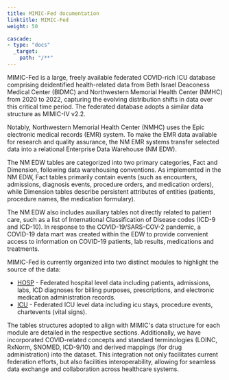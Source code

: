```yaml
---
title: MIMIC-Fed documentation
linktitle: MIMIC-Fed
weight: 50

cascade:
- type: "docs"
  _target:
    path: "/**"
---
```

MIMIC-Fed is a large, freely available federated COVID-rich ICU database comprising deidentified health-related data from Beth Israel Deaconess Medical Center (BIDMC) and Northwestern Memorial Health Center (NMHC) from 2020 to 2022, capturing the evolving distribution shifts in data over this critical time period. The federated database adopts a similar data structure as MIMIC-IV v2.2.

Notably, Northwestern Memorial Health Center (NMHC) uses the Epic electronic medical records (EMR) system. To make the EMR data available for research and quality assurance, the NM EMR systems transfer selected data into a relational Enterprise Data Warehouse (NM EDW). 

The NM EDW tables are categorized into two primary categories, Fact and Dimension, following data warehousing conventions. As implemented in the NM EDW, Fact tables primarily contain events (such as encounters, admissions, diagnosis events, procedure orders, and medication orders), while Dimension tables describe persistent attributes of entities (patients, procedure names, the medication formulary). 

The NM EDW also includes auxiliary tables not directly related to patient care, such as a list of International Classification of Disease codes (ICD-9 and ICD-10). In response to the COVID-19/SARS-COV-2 pandemic, a COVID-19 data mart was created within the EDW to provide convenient access to information on COVID-19 patients, lab results, medications and treatments.

MIMIC-Fed is currently organized into two distinct modules to highlight the source of the data:

- [HOSP](/docs/mimic-nw/modules/hosp/) - Federated hospital level data including patients, admissions, labs, ICD diagnoses for billing purposes, prescriptions, and electronic medication administration records.
- [ICU](/docs/mimic-nw/modules/icu/) - Federated ICU level data including icu stays, procedure events, chartevents (vital signs). 

The tables structures adopted to align with MIMIC's data structure for each module are detailed in the respective sections. Additionally, we have incorporated COVID-related concepts and standard terminologies (LOINC, RxNorm, SNOMED, ICD-9/10) and derived mappings (for drug administration) into the dataset. This integration not only facilitates current federation efforts, but also facilities interoperability, allowing for seamless data exchange and collaboration across healthcare systems.

